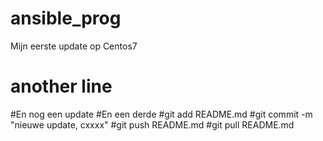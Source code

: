# ansible_prog

Mijn eerste update op Centos7
# another line
#En nog een update 
#En een derde 
#git add README.md 
#git commit -m "nieuwe update, cxxxx"
#git push README.md
#git pull README.md
